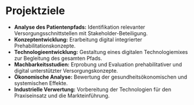 # Projektziele

- **Analyse des Patientenpfads:** Identifikation relevanter Versorgungsschnittstellen mit Stakeholder-Beteiligung. 
- **Konzeptentwicklung:** Erarbeitung digital integrierter Prehabilitationskonzepte.
- **Technologieentwicklung:** Gestaltung eines digitalen Technologiemixes zur Begleitung des gesamten Pfads.  
- **Machbarkeitsstudien:** Erprobung und Evaluation prehabilitativer und digital unterstützter Versorgungskonzepte.  
- **Ökonomische Analyse:** Bewertung der gesundheitsökonomischen und systemischen Effekte.  
- **Industrielle Verwertung:** Vorbereitung der Technologien für den Praxiseinsatz und die Markteinführung.
